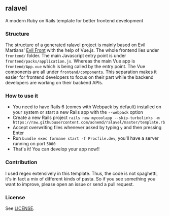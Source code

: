 ralavel
---

A modern Ruby on Rails template for better frontend development

### Structure

The structure of a generated ralavel project is mainly based on Evil Martians'
[Evil Front](https://evilmartians.com/chronicles/evil-front-part-1) with the
help of Vue.js. The whole frontend lies under `frontend/` folder. The main
Javascript entry point is under `frontend/packs/application.js`. Whereas the
main Vue app is `frontend/App.vue` which is being called by the entry point.
The Vue components are all under `frontend/components`. This separation makes
it easier for frontend developers to focus on their part while the backend
developers are working on their backend APIs.

### How to use it

- You need to have Rails 6 (comes with Webpack by default) installed on your
  system or start a new Rails app with the `--webpack` option
- Create a new Rails project `rails new mycoolapp --skip-turbolinks -m
  https://raw.githubusercontent.com/aonemd/ralavel/master/template.rb`
- Accept overwriting files whenever asked by typing `y` and then pressing Enter
- Run `bundle exec formane start -f Procfile.dev`, you'll have a server running
  on port `5000`
- That's it! You can develop your app now!!

### Contribution

I used regex extensively in this template. Thus, the code is not spaghetti,
it's in fact a mix of different kinds of pasta. So if you see something you
want to improve, please open an issue or send a pull request.

### License

See [LICENSE](https://github.com/aonemd/ralavel/blob/master/LICENSE).
